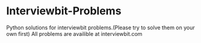 # Interviewbit-Problems
Python solutions for interviewbit problems.(Please try to solve them on your own first)
All problems are availible at interviewbit.com
